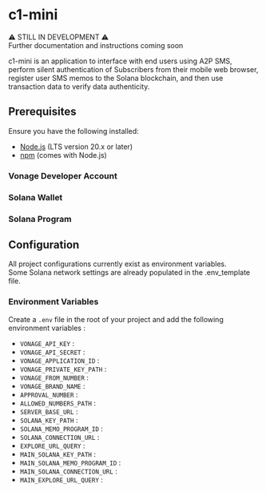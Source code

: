 # c1-mini

⚠️ STILL IN DEVELOPMENT ⚠️  
Further documentation and instructions coming soon

c1-mini is an application to interface with end users using A2P SMS, perform silent authentication of Subscribers from their mobile web browser, register user SMS memos to the Solana blockchain, and then use transaction data to verify data authenticity.

## Prerequisites  

Ensure you have the following installed:
- [Node.js](https://nodejs.org/) (LTS version 20.x or later)
- [npm](https://www.npmjs.com/) (comes with Node.js)

### Vonage Developer Account

### Solana Wallet

### Solana Program


## Configuration
All project configurations currently exist as environment variables.  
Some Solana network settings are already populated in the .env_template file.  

### Environment Variables

Create a `.env` file in the root of your project and add the following environment variables :

- `VONAGE_API_KEY` :
- `VONAGE_API_SECRET` :
- `VONAGE_APPLICATION_ID` :
- `VONAGE_PRIVATE_KEY_PATH` :
- `VONAGE_FROM_NUMBER` :
- `VONAGE_BRAND_NAME` :
- `APPROVAL_NUMBER` :
- `ALLOWED_NUMBERS_PATH` :
- `SERVER_BASE_URL` :
- `SOLANA_KEY_PATH` :
- `SOLANA_MEMO_PROGRAM_ID` :
- `SOLANA_CONNECTION_URL` :
- `EXPLORE_URL_QUERY` :
- `MAIN_SOLANA_KEY_PATH` :
- `MAIN_SOLANA_MEMO_PROGRAM_ID` :
- `MAIN_SOLANA_CONNECTION_URL` :
- `MAIN_EXPLORE_URL_QUERY` :
